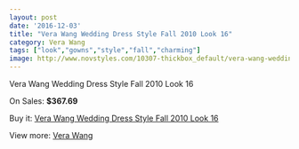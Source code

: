 ```yaml
---
layout: post
date: '2016-12-03'
title: "Vera Wang Wedding Dress Style Fall 2010 Look 16"
category: Vera Wang
tags: ["look","gowns","style","fall","charming"]
image: http://www.novstyles.com/10307-thickbox_default/vera-wang-wedding-dress-style-fall-2010-look-16.jpg
---
```

Vera Wang Wedding Dress Style Fall 2010 Look 16

On Sales: **$367.69**
<a href="https://www.novstyles.com/en/vera-wang/7342-vera-wang-wedding-dress-style-fall-2010-look-16.html"><amp-img layout="responsive" width="600" height="600" src="//www.novstyles.com/10307-thickbox_default/vera-wang-wedding-dress-style-fall-2010-look-16.jpg" alt="Vera Wang Wedding Dress Style Fall 2010 Look 16 0" /></a>

Buy it: [Vera Wang Wedding Dress Style Fall 2010 Look 16](https://www.novstyles.com/en/vera-wang/7342-vera-wang-wedding-dress-style-fall-2010-look-16.html "Vera Wang Wedding Dress Style Fall 2010 Look 16")

View more: [Vera Wang](https://www.novstyles.com/en/49-vera-wang "Vera Wang")